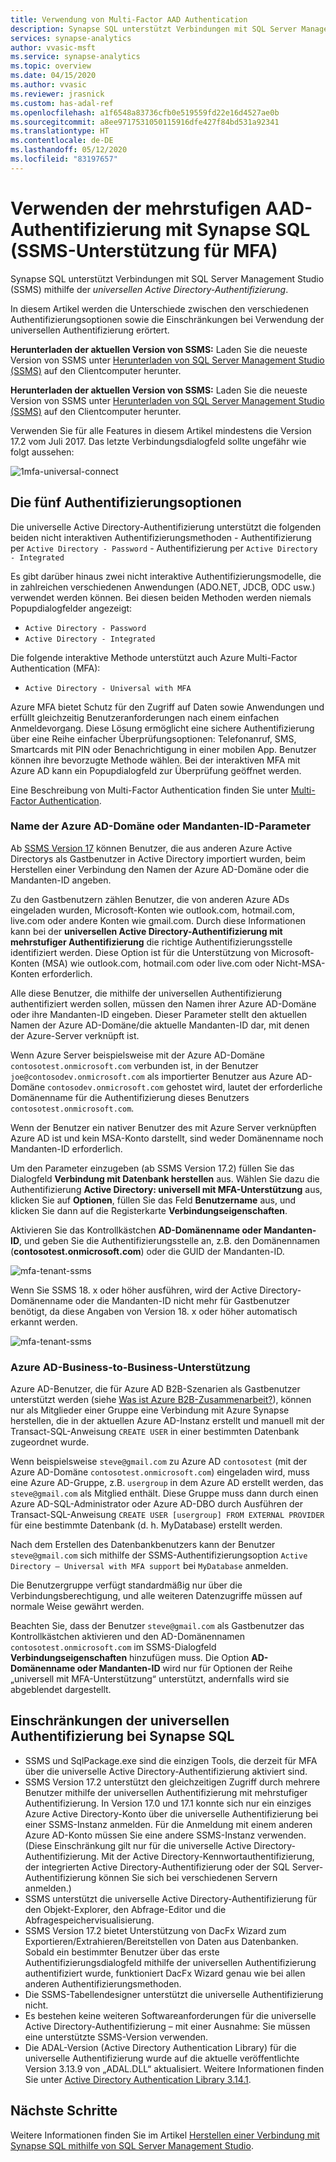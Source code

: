 ```yaml
---
title: Verwendung von Multi-Factor AAD Authentication
description: Synapse SQL unterstützt Verbindungen mit SQL Server Management Studio (SSMS) mithilfe der universellen Active Directory-Authentifizierung.
services: synapse-analytics
author: vvasic-msft
ms.service: synapse-analytics
ms.topic: overview
ms.date: 04/15/2020
ms.author: vvasic
ms.reviewer: jrasnick
ms.custom: has-adal-ref
ms.openlocfilehash: a1f6548a83736cfb0e519559fd22e16d4527ae0b
ms.sourcegitcommit: a8ee9717531050115916dfe427f84bd531a92341
ms.translationtype: HT
ms.contentlocale: de-DE
ms.lasthandoff: 05/12/2020
ms.locfileid: "83197657"
---
```

# <a name="using-multi-factor-aad-authentication-with-synapse-sql-ssms-support-for-mfa"></a>Verwenden der mehrstufigen AAD-Authentifizierung mit Synapse SQL (SSMS-Unterstützung für MFA)

Synapse SQL unterstützt Verbindungen mit SQL Server Management Studio (SSMS) mithilfe der *universellen Active Directory-Authentifizierung*. 

In diesem Artikel werden die Unterschiede zwischen den verschiedenen Authentifizierungsoptionen sowie die Einschränkungen bei Verwendung der universellen Authentifizierung erörtert. 

**Herunterladen der aktuellen Version von SSMS:** Laden Sie die neueste Version von SSMS unter [Herunterladen von SQL Server Management Studio (SSMS)](https://msdn.microsoft.com/library/mt238290.aspx) auf den Clientcomputer herunter. 

**Herunterladen der aktuellen Version von SSMS:** Laden Sie die neueste Version von SSMS unter [Herunterladen von SQL Server Management Studio (SSMS)](/sql/ssms/download-sql-server-management-studio-ssms?toc=/azure/synapse-analytics/toc.json&bc=/azure/synapse-analytics/breadcrumb/toc.json&view=azure-sqldw-latest) auf den Clientcomputer herunter.

Verwenden Sie für alle Features in diesem Artikel mindestens die Version 17.2 vom Juli 2017.  Das letzte Verbindungsdialogfeld sollte ungefähr wie folgt aussehen:

![1mfa-universal-connect](./media/mfa-authentication/1mfa-universal-connect.png "Füllen Sie das Feld „Benutzername“ aus.")  

## <a name="the-five-authentication-options"></a>Die fünf Authentifizierungsoptionen  

Die universelle Active Directory-Authentifizierung unterstützt die folgenden beiden nicht interaktiven Authentifizierungsmethoden
    - Authentifizierung per `Active Directory - Password`
    - Authentifizierung per `Active Directory - Integrated`

Es gibt darüber hinaus zwei nicht interaktive Authentifizierungsmodelle, die in zahlreichen verschiedenen Anwendungen (ADO.NET, JDCB, ODC usw.) verwendet werden können. Bei diesen beiden Methoden werden niemals Popupdialogfelder angezeigt:

- `Active Directory - Password`
- `Active Directory - Integrated`

Die folgende interaktive Methode unterstützt auch Azure Multi-Factor Authentication (MFA):

- `Active Directory - Universal with MFA`

Azure MFA bietet Schutz für den Zugriff auf Daten sowie Anwendungen und erfüllt gleichzeitig Benutzeranforderungen nach einem einfachen Anmeldevorgang. Diese Lösung ermöglicht eine sichere Authentifizierung über eine Reihe einfacher Überprüfungsoptionen: Telefonanruf, SMS, Smartcards mit PIN oder Benachrichtigung in einer mobilen App. Benutzer können ihre bevorzugte Methode wählen. Bei der interaktiven MFA mit Azure AD kann ein Popupdialogfeld zur Überprüfung geöffnet werden.

Eine Beschreibung von Multi-Factor Authentication finden Sie unter [Multi-Factor Authentication](../../active-directory/authentication//concept-mfa-howitworks.md?toc=/azure/synapse-analytics/toc.json&bc=/azure/synapse-analytics/breadcrumb/toc.json).

### <a name="azure-ad-domain-name-or-tenant-id-parameter"></a>Name der Azure AD-Domäne oder Mandanten-ID-Parameter

Ab [SSMS Version 17](/sql/ssms/download-sql-server-management-studio-ssms?toc=/azure/synapse-analytics/toc.json&bc=/azure/synapse-analytics/breadcrumb/toc.json&view=azure-sqldw-latest) können Benutzer, die aus anderen Azure Active Directorys als Gastbenutzer in Active Directory importiert wurden, beim Herstellen einer Verbindung den Namen der Azure AD-Domäne oder die Mandanten-ID angeben. 

Zu den Gastbenutzern zählen Benutzer, die von anderen Azure ADs eingeladen wurden, Microsoft-Konten wie outlook.com, hotmail.com, live.com oder andere Konten wie gmail.com. Durch diese Informationen kann bei der **universellen Active Directory-Authentifizierung mit mehrstufiger Authentifizierung** die richtige Authentifizierungsstelle identifiziert werden. Diese Option ist für die Unterstützung von Microsoft-Konten (MSA) wie outlook.com, hotmail.com oder live.com oder Nicht-MSA-Konten erforderlich. 

Alle diese Benutzer, die mithilfe der universellen Authentifizierung authentifiziert werden sollen, müssen den Namen ihrer Azure AD-Domäne oder ihre Mandanten-ID eingeben. Dieser Parameter stellt den aktuellen Namen der Azure AD-Domäne/die aktuelle Mandanten-ID dar, mit denen der Azure-Server verknüpft ist. 

Wenn Azure Server beispielsweise mit der Azure AD-Domäne `contosotest.onmicrosoft.com` verbunden ist, in der Benutzer `joe@contosodev.onmicrosoft.com` als importierter Benutzer aus Azure AD-Domäne `contosodev.onmicrosoft.com` gehostet wird, lautet der erforderliche Domänenname für die Authentifizierung dieses Benutzers `contosotest.onmicrosoft.com`. 

Wenn der Benutzer ein nativer Benutzer des mit Azure Server verknüpften Azure AD ist und kein MSA-Konto darstellt, sind weder Domänenname noch Mandanten-ID erforderlich. 

Um den Parameter einzugeben (ab SSMS Version 17.2) füllen Sie das Dialogfeld **Verbindung mit Datenbank herstellen** aus. Wählen Sie dazu die Authentifizierung **Active Directory: universell mit MFA-Unterstützung** aus, klicken Sie auf **Optionen**, füllen Sie das Feld **Benutzername** aus, und klicken Sie dann auf die Registerkarte **Verbindungseigenschaften**. 

Aktivieren Sie das Kontrollkästchen **AD-Domänenname oder Mandanten-ID**, und geben Sie die Authentifizierungsstelle an, z.B. den Domänennamen (**contosotest.onmicrosoft.com**) oder die GUID der Mandanten-ID.  

   ![mfa-tenant-ssms](./media/mfa-authentication/mfa-tenant-ssms.png)

Wenn Sie SSMS 18. x oder höher ausführen, wird der Active Directory-Domänenname oder die Mandanten-ID nicht mehr für Gastbenutzer benötigt, da diese Angaben von Version 18. x oder höher automatisch erkannt werden.

   ![mfa-tenant-ssms](./media/mfa-authentication/mfa-no-tenant-ssms.png)

### <a name="azure-ad-business-to-business-support"></a>Azure AD-Business-to-Business-Unterstützung   
Azure AD-Benutzer, die für Azure AD B2B-Szenarien als Gastbenutzer unterstützt werden (siehe [Was ist Azure B2B-Zusammenarbeit?](../../active-directory/b2b/what-is-b2b.md?toc=/azure/synapse-analytics/toc.json&bc=/azure/synapse-analytics/breadcrumb/toc.json)), können nur als Mitglieder einer Gruppe eine Verbindung mit Azure Synapse herstellen, die in der aktuellen Azure AD-Instanz erstellt und manuell mit der Transact-SQL-Anweisung `CREATE USER` in einer bestimmten Datenbank zugeordnet wurde. 

Wenn beispielsweise `steve@gmail.com` zu Azure AD `contosotest` (mit der Azure AD-Domäne `contosotest.onmicrosoft.com`) eingeladen wird, muss eine Azure AD-Gruppe, z.B. `usergroup` in dem Azure AD erstellt werden, das `steve@gmail.com` als Mitglied enthält. Diese Gruppe muss dann durch einen Azure AD-SQL-Administrator oder Azure AD-DBO durch Ausführen der Transact-SQL-Anweisung `CREATE USER [usergroup] FROM EXTERNAL PROVIDER` für eine bestimmte Datenbank (d. h. MyDatabase) erstellt werden. 

Nach dem Erstellen des Datenbankbenutzers kann der Benutzer `steve@gmail.com` sich mithilfe der SSMS-Authentifizierungsoption `Active Directory – Universal with MFA support` bei `MyDatabase` anmelden. 

Die Benutzergruppe verfügt standardmäßig nur über die Verbindungsberechtigung, und alle weiteren Datenzugriffe müssen auf normale Weise gewährt werden. 

Beachten Sie, dass der Benutzer `steve@gmail.com` als Gastbenutzer das Kontrollkästchen aktivieren und den AD-Domänennamen `contosotest.onmicrosoft.com` im SSMS-Dialogfeld **Verbindungseigenschaften** hinzufügen muss. Die Option **AD-Domänenname oder Mandanten-ID** wird nur für Optionen der Reihe „universell mit MFA-Unterstützung“ unterstützt, andernfalls wird sie abgeblendet dargestellt.

## <a name="universal-authentication-limitations-for-synapse-sql"></a>Einschränkungen der universellen Authentifizierung bei Synapse SQL

- SSMS und SqlPackage.exe sind die einzigen Tools, die derzeit für MFA über die universelle Active Directory-Authentifizierung aktiviert sind.
- SSMS Version 17.2 unterstützt den gleichzeitigen Zugriff durch mehrere Benutzer mithilfe der universellen Authentifizierung mit mehrstufiger Authentifizierung. In Version 17.0 und 17.1 konnte sich nur ein einziges Azure Active Directory-Konto über die universelle Authentifizierung bei einer SSMS-Instanz anmelden. Für die Anmeldung mit einem anderen Azure AD-Konto müssen Sie eine andere SSMS-Instanz verwenden. (Diese Einschränkung gilt nur für die universelle Active Directory-Authentifizierung. Mit der Active Directory-Kennwortauthentifizierung, der integrierten Active Directory-Authentifizierung oder der SQL Server-Authentifizierung können Sie sich bei verschiedenen Servern anmelden.)
- SSMS unterstützt die universelle Active Directory-Authentifizierung für den Objekt-Explorer, den Abfrage-Editor und die Abfragespeichervisualisierung.
- SSMS Version 17.2 bietet Unterstützung von DacFx Wizard zum Exportieren/Extrahieren/Bereitstellen von Daten aus Datenbanken. Sobald ein bestimmter Benutzer über das erste Authentifizierungsdialogfeld mithilfe der universellen Authentifizierung authentifiziert wurde, funktioniert DacFx Wizard genau wie bei allen anderen Authentifizierungsmethoden.
- Die SSMS-Tabellendesigner unterstützt die universelle Authentifizierung nicht.
- Es bestehen keine weiteren Softwareanforderungen für die universelle Active Directory-Authentifizierung – mit einer Ausnahme: Sie müssen eine unterstützte SSMS-Version verwenden.  
- Die ADAL-Version (Active Directory Authentication Library) für die universelle Authentifizierung wurde auf die aktuelle veröffentlichte Version 3.13.9 von „ADAL.DLL“ aktualisiert. Weitere Informationen finden Sie unter [Active Directory Authentication Library 3.14.1](https://www.nuget.org/packages/Microsoft.IdentityModel.Clients.ActiveDirectory/).  

## <a name="next-steps"></a>Nächste Schritte
Weitere Informationen finden Sie im Artikel [Herstellen einer Verbindung mit Synapse SQL mithilfe von SQL Server Management Studio](get-started-ssms.md). 

